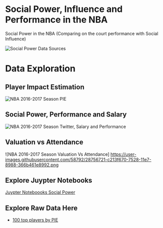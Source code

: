 # Social Power, Influence and Performance in the NBA
Social Power in the NBA (Comparing on the court performance with Social Influence)

![Social Power Data Sources](https://user-images.githubusercontent.com/58792/28694940-19e6e532-72e1-11e7-9b62-0796e8ea140b.png)

# Data Exploration

## Player Impact Estimation
![NBA 2016-2017 Season PIE](https://user-images.githubusercontent.com/58792/28027382-bd7f5108-654d-11e7-8ed1-299a880714cd.png)

## Social Power, Performance and Salary
![NBA 2016-2017 Season Twitter, Salary and Performance](https://user-images.githubusercontent.com/58792/28044183-b873238c-658a-11e7-90b7-bd923aeb1e32.png)

## Valuation vs Attendance

![NBA 2016-2017 Season Valuation Vs Attendance] https://user-images.githubusercontent.com/58792/28756721-c213f670-7528-11e7-8988-366b461e8992.png

## Explore Juypter Notebooks

[Juypter Noteboooks Social Power](https://github.com/noahgift/socialpowernba/tree/master/notebooks)

## Explore Raw Data Here

* [100 top players by PIE](https://github.com/noahgift/socialpowernba/tree/master/data)

